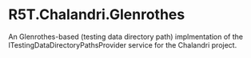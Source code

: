 # R5T.Chalandri.Glenrothes
An Glenrothes-based (testing data directory path) implmentation of the ITestingDataDirectoryPathsProvider service for the Chalandri project.

